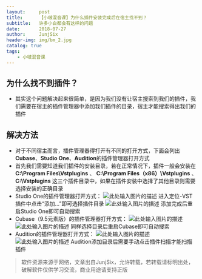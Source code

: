 ```yaml
---
layout:     post
title:      【小啵混音课】为什么插件安装完成后在宿主找不到？
subtitle:   许多小白都会有这样的问题
date:       2018-07-27
author:     JunjSix
header-img: img/bm_2.jpg
catalog: true
tags:
    - 小啵混音课
---
```

## 为什么找不到插件？
- 其实这个问题解决起来很简单，是因为我们没有让宿主搜索到我们的插件，我们需要在宿主的插件管理器中添加我们插件的目录，宿主才能搜索得出我们的插件

## 解决方法
- 对于不同宿主而言，插件管理器得打开有不同的打开方式，下面会列出**Cubase**、**Studio One**、**Audition**的插件管理器打开方式
- 首先我们需要知道我们插件的安装目录，若在正常情况下，插件一般会安装在**C:\Program Files\Vstplugins** 、 **C:\Program Files（x86）\Vstplugins** 、 **C:\Vstplugins** 这三个插件目录中，如果在插件安装中选择了其他目录则需要选择安装的正确目录
- Studio One的插件管理器打开方式：
![此处输入图片的描述][1]
进入定位-VST插件中点击“添加...”即可选择插件目录
![此处输入图片的描述][2]
添加完成后重启Studio One即可自动搜索
- Cubase（9.5元素版）的插件管理器打开方式：
![此处输入图片的描述][3]
![此处输入图片的描述][4]
同样选择目录后重启Cubase即可自动搜索
- Audition的插件管理器打开方式：
![此处输入图片的描述][5]
![此处输入图片的描述][6]
Audition添加目录后需要手动点击插件扫描才能扫描插件


> 软件资源来源于网络，文章出自JunjSix，允许转载，若转载请标明出处，破解软件仅供学习交流，商业用途请支持正版


  [1]: https://s1.ax1x.com/2018/07/27/PUV2FA.jpg
  [2]: https://s1.ax1x.com/2018/07/27/PUVWWt.jpg
  [3]: https://s1.ax1x.com/2018/07/27/PUVTeg.jpg
  [4]: https://s1.ax1x.com/2018/07/27/PUV7wQ.jpg
  [5]: https://s1.ax1x.com/2018/07/27/PUVqFs.jpg
  [6]: https://s1.ax1x.com/2018/07/27/PUVLYn.jpg
